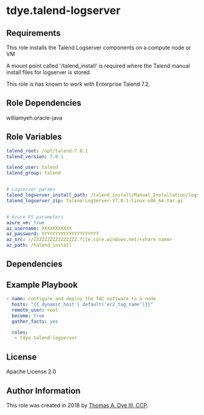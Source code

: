 # tdye.talend-logserver

Requirements
------------

This role installs the Talend Logserver components on a compute node or VM

A mount point called '/talend_install' is required where the Talend manual install files for logserver is stored.

This role is has known to work with Enterprise Talend 7.2.

Role Dependencies
-----------------
williamyeh.oracle-java

Role Variables
--------------

```yaml
talend_root: /opt/talend-7.0.1
talend_version: 7.0.1

talend_user: talend
talend_group: talend


# Logserver params
talend_logserver_install_path: /talend_install/Manual_Installation/logserver
talend_logserver_zip: Talend-LogServer-V7.0.1-linux-x86_64.tar.gz


# Azure FS parameters
azure_vm: true	
az_username: XXXXXXXXXXX
az_password: YYYYYYYYYYYYYYYYYYYYY
az_src: //ZZZZZZZZZZZZZZZZ.file.core.windows.net/<share name>
az_path: /talend_install

```

Dependencies
------------


Example Playbook
----------------

```yaml
- name: configure and deploy the TAC software to a node
  hosts: "{{ dynamic_host | default('ec2_tag_name')}}"
  remote_user: root
  become: true
  gather_facts: yes

  roles:
   - tdye.talend-logserver
```

License
-------

Apache License 2.0

Author Information
------------------

This role was created in 2018 by [Thomas A. Dye III, CCP](https://github.com/tdye).

